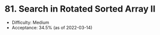 # 81. Search in Rotated Sorted Array II
- Difficulty: Medium
- Acceptance: 34.5% (as of 2022-03-14)
